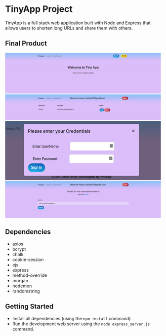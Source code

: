 # TinyApp Project
TinyApp is a full stack web application built with Node and Express that allows users to shorten long URLs and share them with others.
## Final Product
!["screenshot description"](https://github.com/Heisey/tiny_app/blob/master/docs/Screen%20Shot%202020-04-19%20at%203.45.55%20PM.png)
!["screenshot description"](https://github.com/Heisey/tiny_app/blob/master/docs/Screen%20Shot%202020-04-19%20at%203.47.09%20PM.png)
!["screenshot description"](https://github.com/Heisey/tiny_app/blob/master/docs/Screen%20Shot%202020-04-19%20at%203.46.19%20PM.png)
!["screenshot description"](https://github.com/Heisey/tiny_app/blob/master/docs/Screen%20Shot%202020-04-19%20at%203.47.38%20PM.png)
## Dependencies
- axios
- bcrypt
- chalk
- cookie-session
- ejs
- express
- method-override
- morgan
- nodemon
- randomstring
## Getting Started
- Install all dependencies (using the `npm install` command).
- Run the development web server using the `node express_server.js` command.